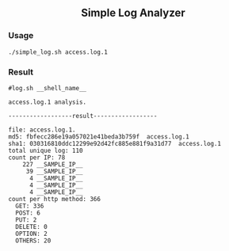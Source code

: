 <div align="center">
<h2> Simple Log Analyzer </h2>
</div>

<h3> Usage </h3>

```
./simple_log.sh access.log.1 
```

<h3> Result </h3>

```
#log.sh __shell_name__

access.log.1 analysis.

------------------result------------------

file: access.log.1.
md5: fbfecc286e19a057021e41beda3b759f  access.log.1
sha1: 030316810ddc12299e92d42fc885e881f9a31d77  access.log.1
total unique log: 110
count per IP: 78
    227 __SAMPLE_IP__
     39 __SAMPLE_IP__
      4 __SAMPLE_IP__
      4 __SAMPLE_IP__
      4 __SAMPLE_IP__
count per http method: 366
  GET: 336
  POST: 6
  PUT: 2
  DELETE: 0
  OPTION: 2
  OTHERS: 20
```
